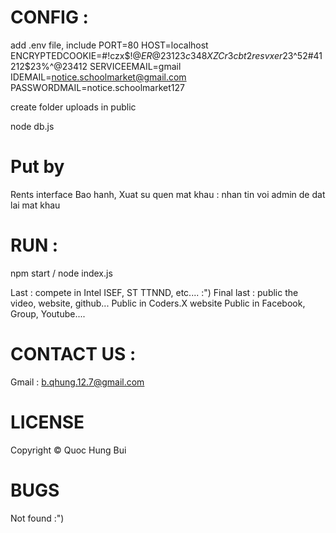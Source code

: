 # CONFIG : 
add .env file, include 
PORT=80
HOST=localhost
ENCRYPTEDCOOKIE=#!czx$$!@ER@23123c348XZCr3cbt2resvxer$23^52#41212$23%^@23412
SERVICEEMAIL=gmail
IDEMAIL=notice.schoolmarket@gmail.com
PASSWORDMAIL=notice.schoolmarket127

create folder uploads in public

node db.js

# Put by
Rents interface
Bao hanh, Xuat su
quen mat khau : nhan tin voi admin de dat lai mat khau
# RUN :
npm start / node index.js

Last : compete in Intel ISEF, ST TTNND, etc.... :") 
Final last : public the video, website, github...
    Public in Coders.X website 
    Public in Facebook, Group, Youtube....

# CONTACT US :
Gmail : b.qhung.12.7@gmail.com

# LICENSE
Copyright © Quoc Hung Bui 


# BUGS
Not found :") 
